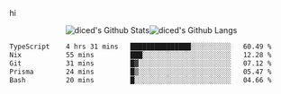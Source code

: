 hi

<div align="center">
  <img align="center" style="padding:0" src="https://github-readme-stats-dzcp99cze-dicedtomatos-projects.vercel.app/api?username=diced&show_icons=true&count_private=true&include_all_commits=true&hide=contribs&custom_title=GitHub%20Stats&theme=transparent&hide_border=true" alt="diced's Github Stats"><img align="center" style="padding:0" src="https://github-readme-stats-dzcp99cze-dicedtomatos-projects.vercel.app/api/top-langs/?username=diced&layout=compact&hide_border=true&theme=transparent" alt="diced's Github Langs">
</div>

<!--START_SECTION:waka-->

```txt
TypeScript    4 hrs 31 mins   ███████████████░░░░░░░░░░   60.49 %
Nix           55 mins         ███░░░░░░░░░░░░░░░░░░░░░░   12.28 %
Git           31 mins         █▓░░░░░░░░░░░░░░░░░░░░░░░   07.12 %
Prisma        24 mins         █▒░░░░░░░░░░░░░░░░░░░░░░░   05.47 %
Bash          20 mins         █░░░░░░░░░░░░░░░░░░░░░░░░   04.66 %
```

<!--END_SECTION:waka-->
